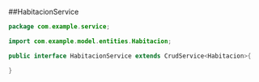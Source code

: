 ##HabitacionService
```java
package com.example.service;

import com.example.model.entities.Habitacion;

public interface HabitacionService extends CrudService<Habitacion>{

}


```